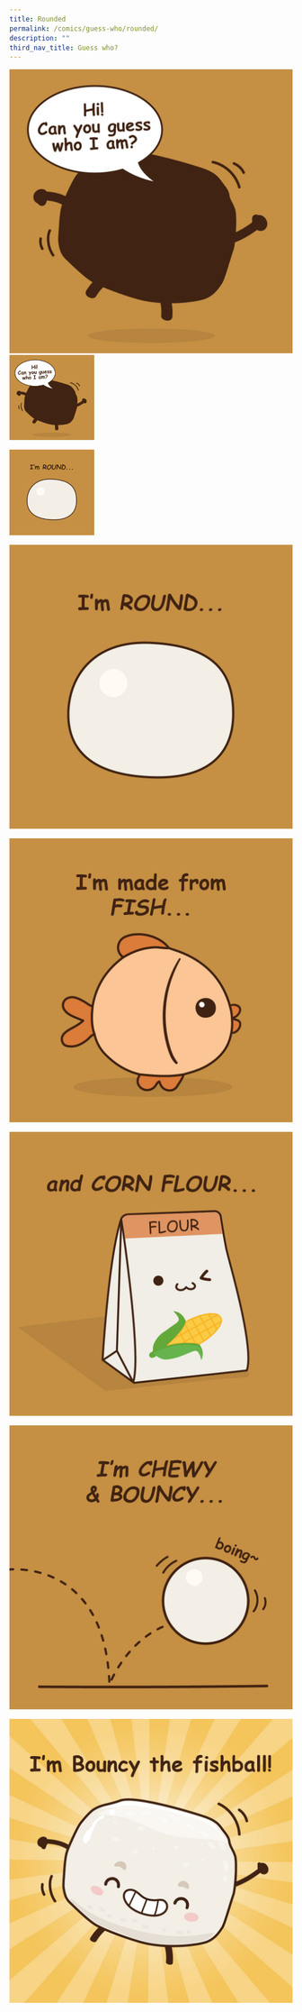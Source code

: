 ```yaml
---
title: Rounded
permalink: /comics/guess-who/rounded/
description: ""
third_nav_title: Guess who?
---
```

![](/images/Comics/Guess%20who/comics_bouncy_intro_01.jpg)
<img src="/images/Comics/Guess%20who/comics_bouncy_intro_01.jpg" style="width:30%">

<img src="/images/Comics/Guess%20who/comics_bouncy_intro_02.jpg" style="width:30%">

![](/images/Comics/Guess%20who/comics_bouncy_intro_02.jpg)

![](/images/Comics/Guess%20who/comics_bouncy_intro_03.jpg)

![](/images/Comics/Guess%20who/comics_bouncy_intro_04.jpg)

![](/images/Comics/Guess%20who/comics_bouncy_intro_05.jpg)

![](/images/Comics/Guess%20who/comics_bouncy_intro_06.jpg)